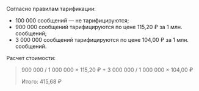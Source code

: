 Согласно правилам тарификации:
* 100 000 сообщений — не тарифицируются;
* 900 000 сообщений тарифицируются по цене 115,20 ₽ за 1 млн. сообщений;
* 3 000 000 сообщений тарифицируются по цене 104,00 ₽ за 1 млн. сообщений.

Расчет стоимости:
> 900 000 / 1 000 000 × 115,20 ₽ + 3 000 000 / 1 000 000 × 104,00 ₽
>
> Итого: 415,68 ₽
